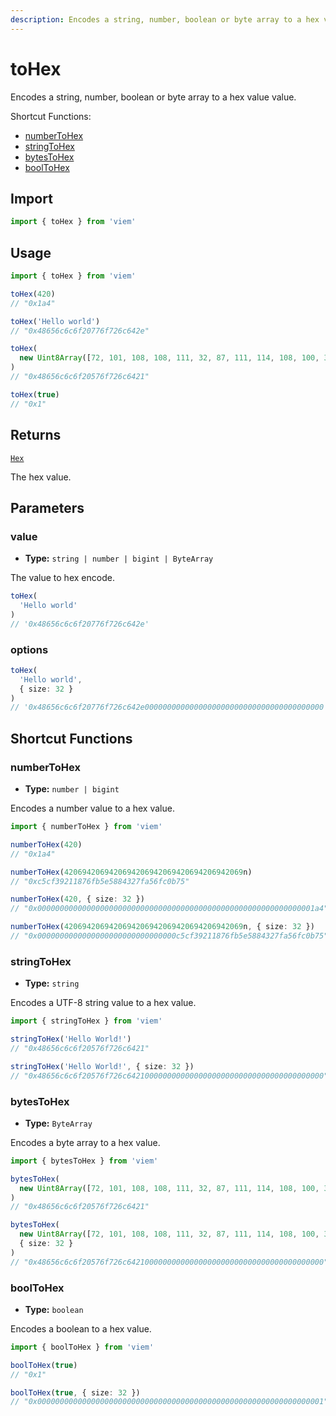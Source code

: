 ```yaml
---
description: Encodes a string, number, boolean or byte array to a hex value value.
---
```


# toHex

Encodes a string, number, boolean or byte array to a hex value value.

Shortcut Functions: 

- [numberToHex](#numbertohex)
- [stringToHex](#stringtohex)
- [bytesToHex](#bytestohex)
- [boolToHex](#booltohex)

## Import

```ts
import { toHex } from 'viem'
```

## Usage

```ts
import { toHex } from 'viem'

toHex(420)
// "0x1a4"

toHex('Hello world')
// "0x48656c6c6f20776f726c642e"

toHex(
  new Uint8Array([72, 101, 108, 108, 111, 32, 87, 111, 114, 108, 100, 33])
)
// "0x48656c6c6f20576f726c6421"

toHex(true)
// "0x1"
```

## Returns

[`Hex`](/docs/glossary/types#hex)

The hex value.

## Parameters

### value

- **Type:** `string | number | bigint | ByteArray`

The value to hex encode.

```ts {2}
toHex(
  'Hello world'
)
// '0x48656c6c6f20776f726c642e'
```

### options

```ts {3}
toHex(
  'Hello world', 
  { size: 32 }
)
// '0x48656c6c6f20776f726c642e0000000000000000000000000000000000000000'
```

## Shortcut Functions

### numberToHex

- **Type:** `number | bigint`

Encodes a number value to a hex value.

```ts
import { numberToHex } from 'viem'

numberToHex(420)
// "0x1a4"

numberToHex(4206942069420694206942069420694206942069n)
// "0xc5cf39211876fb5e5884327fa56fc0b75"

numberToHex(420, { size: 32 })
// "0x00000000000000000000000000000000000000000000000000000000000001a4"

numberToHex(4206942069420694206942069420694206942069n, { size: 32 })
// "0x0000000000000000000000000000000c5cf39211876fb5e5884327fa56fc0b75"
```

### stringToHex

- **Type:** `string`

Encodes a UTF-8 string value to a hex value.

```ts
import { stringToHex } from 'viem'

stringToHex('Hello World!')
// "0x48656c6c6f20576f726c6421"

stringToHex('Hello World!', { size: 32 })
// "0x48656c6c6f20576f726c64210000000000000000000000000000000000000000"
```

### bytesToHex

- **Type:** `ByteArray`

Encodes a byte array to a hex value.

```ts
import { bytesToHex } from 'viem'

bytesToHex(
  new Uint8Array([72, 101, 108, 108, 111, 32, 87, 111, 114, 108, 100, 33]),
)
// "0x48656c6c6f20576f726c6421"

bytesToHex(
  new Uint8Array([72, 101, 108, 108, 111, 32, 87, 111, 114, 108, 100, 33]),
  { size: 32 }
)
// "0x48656c6c6f20576f726c64210000000000000000000000000000000000000000"
```

### boolToHex

- **Type:** `boolean`

Encodes a boolean to a hex value.

```ts
import { boolToHex } from 'viem'

boolToHex(true)
// "0x1"

boolToHex(true, { size: 32 })
// "0x0000000000000000000000000000000000000000000000000000000000000001"
```
